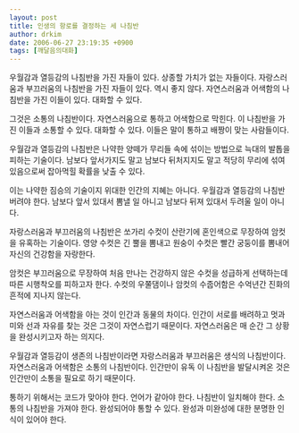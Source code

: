 ```yaml
---
layout: post
title: 인생의 항로를 결정하는 세 나침반
author: drkim
date: 2006-06-27 23:19:35 +0900
tags: [깨달음의대화]
---
```

우월감과 열등감의 나침반을 가진 자들이 있다. 상종할 가치가 없는 자들이다. 자랑스러움과 부끄러움의 나침반을 가진 자들이 있다. 역시 좋지 않다. 자연스러움과 어색함의 나침반을 가진 이들이 있다. 대화할 수 있다.
  

  
그것은 소통의 나침반이다. 자연스러움으로 통하고 어색함으로 막힌다. 이 나침반을 가진 이들과 소통할 수 있다. 대화할 수 있다. 이들은 말이 통하고 배짱이 맞는 사람들이다. 
  

  
우월감과 열등감의 나침반은 나약한 양떼가 무리들 속에 섞이는 방법으로 늑대의 발톱을 피하는 기술이다. 남보다 앞서가지도 말고 남보다 뒤처지지도 말고 적당히 무리에 섞여 있음으로써 잡아먹힐 확률을 낮출 수 있다.
  

  
이는 나약한 짐승의 기술이지 위대한 인간의 지혜는 아니다. 우월감과 열등감의 나침반 버려야 한다. 남보다 앞서 있대서 뽐낼 일 아니고 남보다 뒤져 있대서 두려울 일이 아니다. 
  

  
자랑스러움과 부끄러움의 나침반은 쏘가리 수컷이 산란기에 혼인색으로 무장하여 암컷을 유혹하는 기술이다. 영양 수컷은 긴 뿔을 뽐내고 원숭이 수컷은 빨간 궁둥이를 뽐내어 자신의 건강함을 자랑한다.
  

  
암컷은 부끄러움으로 무장하여 처음 만나는 건강하지 않은 수컷을 성급하게 선택하는데 따른 시행착오를 피하고자 한다. 수컷의 우쭐댐이나 암컷의 수줍어함은 수억년간 진화의 흔적에 지나지 않는다. 
  

  
자연스러움과 어색함을 아는 것이 인간과 동물의 차이다. 인간이 서로를 배려하고 멋과 미와 선과 자유를 찾는 것은 그것이 자연스럽기 때문이다. 자연스러움은 매 순간 그 상황을 완성시키고자 하는 의지다. 
  

  
우월감과 열등감이 생존의 나침반이라면 자랑스러움과 부끄러움은 생식의 나침반이다. 자연스러움과 어색함은 소통의 나침반이다. 인간만이 유독 이 나침반을 발달시켜온 것은 인간만이 소통을 필요로 하기 때문이다. 
  

  
통하기 위해서는 코드가 맞아야 한다. 언어가 같아야 한다. 나침반이 일치해야 한다. 소통의 나침반을 가져야 한다. 완성되어야 통할 수 있다. 완성과 미완성에 대한 분명한 인식이 있어야 한다.